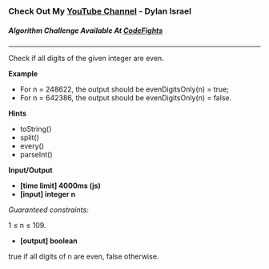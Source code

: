 ### Check Out My [YouTube Channel](https://www.YouTube.com/CodingTutorials360) - Dylan Israel

##### Algorithm Challenge Available At [CodeFights](https://codefights.com/arcade/intro/level-6/6cmcmszJQr6GQzRwW)
---
Check if all digits of the given integer are even.

**Example**

- For n = 248622, the output should be
evenDigitsOnly(n) = true;
- For n = 642386, the output should be
evenDigitsOnly(n) = false.

**Hints**
-   toString()
-   split()
-   every()
-   parseInt()

**Input/Output**

- **[time limit] 4000ms (js)**
- **[input] integer n**

*Guaranteed constraints:*

1 ≤ n ≤ 109.

- **[output] boolean**

true if all digits of n are even, false otherwise.